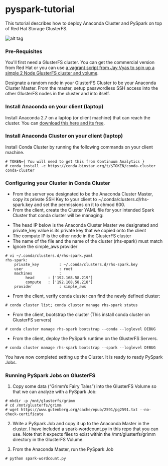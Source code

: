 # pyspark-tutorial

This tutorial describes how to  deploy Anaconda Cluster and PySpark on top of Red Hat Storage GlusterFS.

![alt tag](https://raw.githubusercontent.com/wattsteve/pyspark-tutorial/master/solution.png)

### Pre-Requisites

You'll first need a GlusterFS cluster. You can get the commercial version from Red Hat or you can use [a vagrant script from Jay Vyas to spin up a simple 2 Node GlusterFS cluster and volume](https://forge.gluster.org/vagrant/fedora19-gluster/blobs/master/vagrant-gluster-examples/README). 

Designate a random node in your GlusterFS Cluster to be your Anaconda Cluster Master. From the master, setup passwordless SSH access into the other GlusterFS nodes in the cluster and into itself.

### Install Anaconda on your client (laptop)

Install Anaconda 2.7 on a laptop (or client machine) that can reach the cluster. You can [download this here and its free](https://store.continuum.io/cshop/anaconda/).

### Install Anaconda Cluster on your client (laptop)

Install Conda Cluster by running the following commands on your client machine.

```
# TOKEN={ You will need to get this from Continuum Analytics }
# conda install -c https://conda.binstar.org/t/$TOKEN/conda-cluster conda-cluster
```

### Configuring your Cluster in Conda Cluster
 
* From the server you designated to be the Anaconda Cluster Master, copy its private SSH Key to your client to  ~/.conda/clusters.d/rhs-spark.key and set the permissions on it to chmod 600.
* From the client, create the Cluster YAML file for your intended Spark Cluster that conda cluster will be managing:

- The head IP below is the Anaconda Cluster Master we designated and private_key value is its private key that we copied onto the client
- The compute IP is the other node in the GlusterFS cluster
- The name of the file and the name of the cluster (rhs-spark) must match
- Ignore the simple_aws provider

```
# vi ~/.conda/clusters.d/rhs-spark.yaml 
rhs-spark:
    private_key         : ~/.conda/clusters.d/rhs-spark.key
    user                : root
    machines            :
         head      : ['192.168.58.219']
         compute   : ['192.168.58.218']
    provider            : simple_aws
```

* From the client, verify conda cluster can find the newly defined cluster:

`# conda cluster list; conda cluster manage rhs-spark status`

* From the client, bootstrap the cluster (This install conda cluster on GlusterFS servers)

`# conda cluster manage rhs-spark bootstrap --conda --loglevel DEBUG`

* From the client, deploy the PySpark runtime on the GlusterFS Servers.

`# conda cluster manage rhs-spark bootstrap --spark --loglevel DEBUG` 

You have now completed setting up the Cluster. It is ready to ready PySpark Jobs.

### Running PySpark Jobs on GlusterFS

1. Copy some data (“Grimm’s Fairy Tales”) into the GlusterFS Volume so that we can analyze with a PySpark Job:

```
# mkdir -p /mnt/glusterfs/grimm
# cd /mnt/glusterfs/grimm
# wget https://www.gutenberg.org/cache/epub/2591/pg2591.txt --no-check-certificate
```

2. Write a PySpark Job and copy it up to the Anaconda Master in the cluster. I have included a spark-wordcount.py in this repo that you can use. Note that it expects files to exist within the /mnt/glusterfs/grimm directory in the GlusterFS Volume.

3. From the Anaconda Master, run the PySpark Job

`# python spark-wordcount.py`
